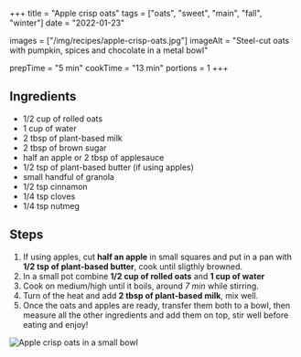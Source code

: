 +++
title = "Apple crisp oats"
tags = ["oats", "sweet", "main", "fall", "winter"]
date = "2022-01-23"

images = ["/img/recipes/apple-crisp-oats.jpg"]
imageAlt = "Steel-cut oats with pumpkin, spices and chocolate in a metal bowl"

prepTime = "5 min"
cookTime = "13 min"
portions = 1
+++

<div class="recipe-content">
<div class="ingredients">

## Ingredients  

- 1/2 cup of rolled oats
- 1 cup of water
- 2 tbsp of plant-based milk
- 2 tbsp of brown sugar
- half an apple or 2 tbsp of applesauce
- 1/2 tsp of plant-based butter (if using apples)
- small handful of granola
- 1/2 tsp cinnamon
- 1/4 tsp cloves
- 1/4 tsp nutmeg

</div>
<div class="steps">

## Steps

1. If using apples, cut **half an apple** in small squares and put in a pan with **1/2 tsp of plant-based butter**, cook until sligthly browned.
2. In a small pot combine **1/2 cup of rolled oats** and **1 cup of water**
3. Cook on medium/high until it boils, around *7 min* while stirring.
4. Turn of the heat and add **2 tbsp of plant-based milk**, mix well.
5. Once the oats and apples are ready, transfer them both to a bowl, then measure all the other ingredients and add them on top, stir well before eating and enjoy!

</div>
</div>

![Apple crisp oats in a small bowl](/img/recipes/apple-crisp-oats.jpg)

